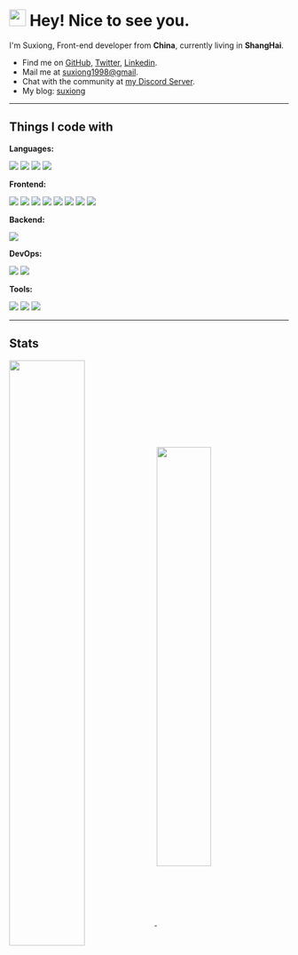 # <img src="https://emojis.slackmojis.com/emojis/images/1531849430/4246/blob-sunglasses.gif?1531849430" width="30"/> Hey! Nice to see you.

I'm Suxiong, Front-end developer from **China**, currently living in **ShangHai**.

- Find me on [GitHub](https://github.com/YeSuX), [Twitter](https://twitter.com/YeSuX1998), [Linkedin](https://discord.gg/evZrD9h5qW).
- Mail me at [suxiong1998@gmail](mailto:suxiong1998@gmail.com).
- Chat with the community at [my Discord Server](https://discord.gg/evZrD9h5qW).
- My blog: [suxiong](https://yesux.github.io/)

---
## Things I code with

<b>Languages: </b>
<p align="left">
    <img src="https://img.shields.io/badge/HTML5-E34F26?style=flat-square&logo=html5&logoColor=white" />
    <img src="https://img.shields.io/badge/CSS3-1572B6?style=flat-square&logo=css3&logoColor=white" />
    <img src="https://img.shields.io/badge/JavaScript-323330?style=flat-square&logo=javascript&logoColor=F7DF1E" />
    <img src="https://img.shields.io/badge/TypeScript-007ACC?style=flat-square&logo=typescript&logoColor=white" />
</p>
<b>Frontend: </b>
<p align="left">
    <img src="https://img.shields.io/badge/Vue.js-35495E?style=flat-square&logo=vuedotjs&logoColor=4FC08D" />
    <img src="https://img.shields.io/badge/Nuxt.js-00C58E?style=flat-square&logo=nuxtdotjs&logoColor=white" />
    <img src="https://img.shields.io/badge/React-20232A?style=flat-square&logo=react&logoColor=61DAFB" />
    <img src="https://img.shields.io/badge/Next.js-000000?style=flat-square&logo=nextdotjs&logoColor=white" />
    <img src="https://img.shields.io/badge/Webpack-8DD6F9?style=flat-square&logo=webpack&logoColor=white" />
    <img src="https://img.shields.io/badge/Vite-646CFF?style=flat-square&logo=vite&logoColor=white" />
    <img src="https://img.shields.io/badge/Turborepo-EF4444?style=flat-square&logo=Turborepo&logoColor=white" />
    <img src="https://img.shields.io/badge/pnpm-F69220?style=flat-square&logo=pnpm&logoColor=white" />
</p>
<b>Backend: </b>
<p align="left">
     <img src="https://img.shields.io/badge/Node.js-339933?style=flat-square&logo=nodedotjs&logoColor=white" />
</p>
<b>DevOps: </b>
<p align="left">
    <img src="https://img.shields.io/badge/GitHub_Actions-2088FF?style=flat-square&logo=github-actions&logoColor=white" />
    <img src="https://img.shields.io/badge/Vercel-000000?style=flat-square&logo=vercel&logoColor=white" />
</p>
<b>Tools: </b>
<p align="left">
    <img src="https://img.shields.io/badge/Notion-000000?style=flat-square&logo=notion&logoColor=white" />
    <img src="https://img.shields.io/badge/VSCode-0078D4?style=flat-square&logo=visual%20studio%20code&logoColor=white" />
    <img src="https://img.shields.io/badge/Figma-F24E1E?style=flat-square&logo=Figma&logoColor=white" />
</p>

---

## Stats

<a href="https://github.com/YeSuX">
  <img align="center" width="52%" src="https://github-readme-stats.vercel.app/api?username=YeSuX&theme=radical&show_icons=true&hide_border=true&include_all_commits=true&count_private=true&hide_title=true" />
</a>

<a href="https://github.com/YeSuX">
  <img align="center" width="44%" src="https://github-readme-streak-stats.herokuapp.com/?user=YeSuX&theme=merko&hide_border=false&border_radius=4.5&locale=en&date_format=&properties=background" />
</a>

